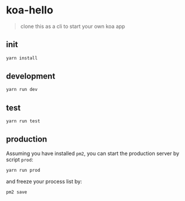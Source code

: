 # koa-hello

> clone this as a cli to start your own koa app

## init

```bash
yarn install
```

## development

```bash
yarn run dev
```

## test

```bash
yarn run test
```

## production

Assuming you have installed `pm2`, you can start the production server by script `prod`:

```bash
yarn run prod
```
and freeze your process list by:

```bash
pm2 save
```
